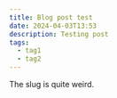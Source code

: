 ```yaml
---
title: Blog post test
date: 2024-04-03T13:53
description: Testing post
tags:
  - tag1
  - tag2
---
```

The slug is quite weird.
